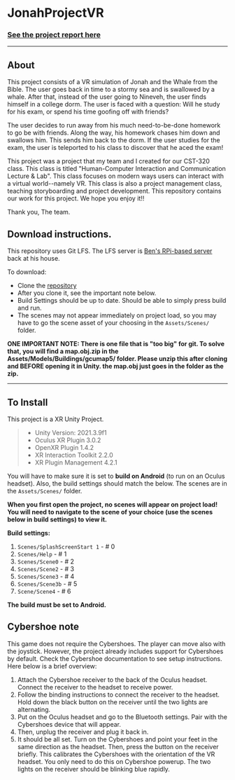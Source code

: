 # JonahProjectVR

### [See the project report here](https://codingcando.com/fileShare/file?code=bibleProjectVR)


---
## About

This project consists of a VR simulation of Jonah and the Whale from the Bible. The user goes back in time to a stormy sea and is swallowed by a whale. After that, instead of the user going to Nineveh, the user finds himself in a college dorm. The user is faced with a question: Will he study for his exam, or spend his time goofing off with friends?

The user decides to run away from his much need-to-be-done homework to go be with friends. Along the way, his homework chases him down and swallows him. This sends him back to the dorm. If the user studies for the exam, the user is teleported to his class to discover that he aced the exam!

This project was a project that my team and I created for our CST-320 class. This class is titled "Human-Computer Interaction and Communication Lecture & Lab". This class focuses on modern ways users can interact with a virtual world--namely VR. This class is also a project management class, teaching storyboarding and project development. This repository contains our work for this project. We hope you enjoy it!!

Thank you,
The team.

## Download instructions.
This repository uses Git LFS. The LFS server is [Ben's RPi-based server](https://codingcando.com/) back at his house. 

To download:
- Clone the [repository](https://github.com/BenRobotics101/BibleProjectVR)
- After you clone it, see the important note below.
- Build Settings should be up to date. Should be able to simply press build and run. 
- The scenes may not appear immediately on project load, so you may have to go the scene asset of your choosing in the `Assets/Scenes/` folder. 

**ONE IMPORTANT NOTE: There is one file that is "too big" for git. To solve that, you will find a map.obj.zip in the Assets/Models/Buildings/gcumap5/ folder. Please unzip this after cloning and BEFORE opening it in Unity. the map.obj just goes in the folder as the zip.**

---
## To Install
This project is a XR Unity Project.

> - Unity Version: 2021.3.9f1
> - Oculus XR Plugin 3.0.2
> - OpenXR Plugin 1.4.2
> - XR Interaction Toolkit 2.2.0
> - XR Plugin Management 4.2.1

You will have to make sure it is set to **build on Android** (to run on an Oculus headset). Also, the build settings should match the below. The scenes are in the `Assets/Scenes/` folder.

**When you first open the project, no scenes will appear on project load! You will need to navigate to the scene of your choice (use the scenes below in build settings) to view it.**

**Build settings:**
1. `Scenes/SplashScreenStart 1` - # 0
2. `Scenes/Help` - # 1
3. `Scenes/Scene0` - # 2
4. `Scenes/Scene2` - # 3
5. `Scenes/Scene3` - # 4
6. `Scenes/Scene3b` - # 5
7. `Scene/Scene4` - # 6

**The build must be set to Android.**

## Cybershoe note
This game does not require the Cybershoes. The player can move also with the joystick.
However, the project already includes support for Cybershoes by default. Check the Cybershoe documentation to see setup instructions. Here below is a brief overview:

1. Attach the Cybershoe receiver to the back of the Oculus headset. Connect the receiver to the headset to receive power. 
2. Follow the binding instructions to connect the receiver to the headset. Hold down the black button on the receiver until the two lights are alternating. 
3. Put on the Oculus headset and go to the Bluetooth settings. Pair with the Cybershoes device that will appear.
4. Then, unplug the receiver and plug it back in.
5. It should be all set. Turn on the Cybershoes and point your feet in the same direction as the headset. Then, press the button on the receiver briefly. This calibrates the Cybershoes with the orientation of the VR headset. You only need to do this on Cybershoe powerup. The two lights on the receiver should be blinking blue rapidly.

